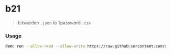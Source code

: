 # b21

> bitwarden `.json` to 1password `.csv`

### Usage

```sh
deno run --allow-read --allow-write https://raw.githubusercontent.com/xg4/b21/main/mod.ts ./bitwarden_export.json
```
